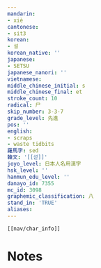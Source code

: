 ```yaml
---
mandarin:
- xiè
cantonese:
- sit3
korean:
- 설
korean_native: ''
japanese:
- SETSU
japanese_nanori: ''
vietnamese:
middle_chinese_initial: s
middle_chinese_final: et
stroke_count: 10
radical: 尸
skip_number: 3-3-7
grade_level: 先進
pos: ''
english:
- scraps
- waste tidbits
羅馬字: sed
韓文: '[[섣]]'
joyo_level: 日本人名用漢字
hsk_level: ''
hanmun_edu_level: ''
danayo_id: 7355
mc_id: 3098
graphemic_classification: 八
stand_in: 'TRUE'
aliases:
---
```

```meta-bind-embed
[[nav/char_info]]
```

# Notes
